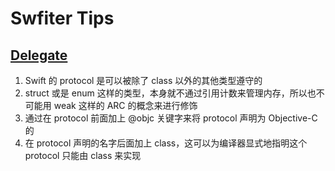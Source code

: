 # Swfiter Tips

## [Delegate](http://swifter.tips/delegate/)

1. Swift 的 protocol 是可以被除了 class 以外的其他类型遵守的
2. struct 或是 enum 这样的类型，本身就不通过引用计数来管理内存，所以也不可能用 weak 这样的 ARC 的概念来进行修饰
3. 通过在 protocol 前面加上 @objc 关键字来将 protocol 声明为 Objective-C 的
4. 在 protocol 声明的名字后面加上 class，这可以为编译器显式地指明这个 protocol 只能由 class 来实现